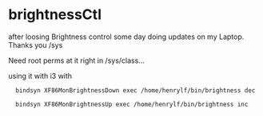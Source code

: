 # brightnessCtl
after loosing Brightness control some day doing updates on my Laptop. Thanks you /sys

Need root perms at it right in /sys/class...

using it with i3 with 

```
  bindsyn XF86MonBrightnessDown exec /home/henrylf/bin/brightness dec

  bindsyn XF86MonBrightnessUp exec /home/henrylf/bin/brightness inc

```
